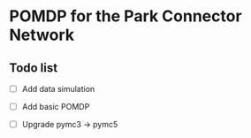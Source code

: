 # POMDP for the Park Connector Network 

## Todo list

- [ ] Add data simulation
- [ ] Add basic POMDP
- [ ] Upgrade pymc3 -> pymc5

